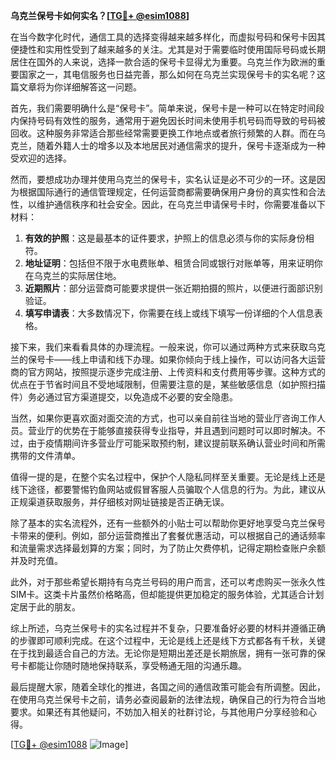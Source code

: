 **乌克兰保号卡如何实名？[[TG💪+ @esim1088](https://t.me/s/esim1088)]**

在当今数字化时代，通信工具的选择变得越来越多样化，而虚拟号码和保号卡因其便捷性和实用性受到了越来越多的关注。尤其是对于需要临时使用国际号码或长期居住在国外的人来说，选择一款合适的保号卡显得尤为重要。乌克兰作为欧洲的重要国家之一，其电信服务也日益完善，那么如何在乌克兰实现保号卡的实名呢？这篇文章将为你详细解答这一问题。

首先，我们需要明确什么是“保号卡”。简单来说，保号卡是一种可以在特定时间段内保持号码有效性的服务，通常用于避免因长时间未使用手机号码而导致的号码被回收。这种服务非常适合那些经常需要更换工作地点或者旅行频繁的人群。而在乌克兰，随着外籍人士的增多以及本地居民对通信需求的提升，保号卡逐渐成为一种受欢迎的选择。

然而，要想成功办理并使用乌克兰的保号卡，实名认证是必不可少的一环。这是因为根据国际通行的通信管理规定，任何运营商都需要确保用户身份的真实性和合法性，以维护通信秩序和社会安全。因此，在乌克兰申请保号卡时，你需要准备以下材料：

1. **有效的护照**：这是最基本的证件要求，护照上的信息必须与你的实际身份相符。
2. **地址证明**：包括但不限于水电费账单、租赁合同或银行对账单等，用来证明你在乌克兰的实际居住地。
3. **近期照片**：部分运营商可能要求提供一张近期拍摄的照片，以便进行面部识别验证。
4. **填写申请表**：大多数情况下，你需要在线上或线下填写一份详细的个人信息表格。

接下来，我们来看看具体的办理流程。一般来说，你可以通过两种方式来获取乌克兰的保号卡——线上申请和线下办理。如果你倾向于线上操作，可以访问各大运营商的官方网站，按照提示逐步完成注册、上传资料和支付费用等步骤。这种方式的优点在于节省时间且不受地域限制，但需要注意的是，某些敏感信息（如护照扫描件）务必通过官方渠道提交，以免造成不必要的安全隐患。

当然，如果你更喜欢面对面交流的方式，也可以亲自前往当地的营业厅咨询工作人员。营业厅的优势在于能够直接获得专业指导，并且遇到问题时可以即时解决。不过，由于疫情期间许多营业厅可能采取预约制，建议提前联系确认营业时间和所需携带的文件清单。

值得一提的是，在整个实名过程中，保护个人隐私同样至关重要。无论是线上还是线下途径，都要警惕钓鱼网站或假冒客服人员骗取个人信息的行为。为此，建议从正规渠道获取服务，并仔细核对网址链接是否正确无误。

除了基本的实名流程外，还有一些额外的小贴士可以帮助你更好地享受乌克兰保号卡带来的便利。例如，部分运营商推出了套餐优惠活动，可以根据自己的通话频率和流量需求选择最划算的方案；同时，为了防止欠费停机，记得定期检查账户余额并及时充值。

此外，对于那些希望长期持有乌克兰号码的用户而言，还可以考虑购买一张永久性SIM卡。这类卡片虽然价格略高，但却能提供更加稳定的服务体验，尤其适合计划定居于此的朋友。

综上所述，乌克兰保号卡的实名过程并不复杂，只要准备好必要的材料并遵循正确的步骤即可顺利完成。在这个过程中，无论是线上还是线下方式都各有千秋，关键在于找到最适合自己的方法。无论你是短期出差还是长期旅居，拥有一张可靠的保号卡都能让你随时随地保持联系，享受畅通无阻的沟通乐趣。

最后提醒大家，随着全球化的推进，各国之间的通信政策可能会有所调整。因此，在使用乌克兰保号卡之前，请务必查阅最新的法律法规，确保自己的行为符合当地要求。如果还有其他疑问，不妨加入相关的社群讨论，与其他用户分享经验和心得。

[[TG💪+ @esim1088](https://t.me/s/esim1088) ![Image](https://i.postimg.cc/4NQfJmqS/Snipaste-2025-05-13-00-14-12.png)]